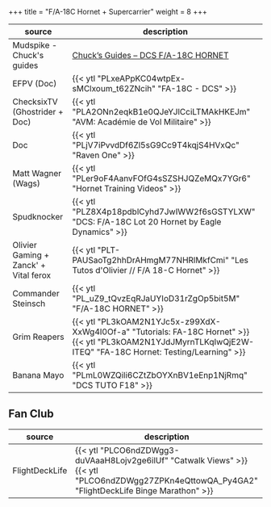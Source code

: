 +++
title = "F/A-18C Hornet + Supercarrier"
weight = 8
+++

source                                | description
------------------------------------- | -----------
Mudspike - Chuck's guides             | [Chuck’s Guides – DCS F/A-18C HORNET](https://www.mudspike.com/chucks-guides-dcs-f-a-18c-hornet/)
EFPV (Doc)                            | {{< ytl "PLxeAPpKC04wtpEx-sMClxoum_t62ZNcih" "FA-18C - DCS" >}}
ChecksixTV (Ghostrider + Doc)         | {{< ytl "PLA2ONn2eqkB1e0QJeYJlCciLTMAkHKEJm" "AVM: Académie de Vol  Militaire" >}}
Doc                                   | {{< ytl "PLjV7iPvvdDf6Zl5sG9Cc9T4kqjS4HVxQc" "Raven One" >}}
Matt Wagner (Wags)                    | {{< ytl "PLer9oF4AanvFOfG4sSZSHJQZeMQx7YGr6" "Hornet Training Videos" >}}
Spudknocker                           | {{< ytl "PLZ8X4p18pdblCyhd7JwIWW2f6sGSTYLXW" "DCS: F/A-18C Lot 20 Hornet by Eagle Dynamics" >}}
Olivier Gaming + Zanck' + Vital ferox | {{< ytl "PLT-PAUSaoTg2hhDrAHmgM77NHRlMkfCmi" "Les Tutos d'Olivier // F/A 18-C Hornet" >}}
Commander Steinsch                    | {{< ytl "PL_uZ9_tQvzEqRJaUYIoD31rZgOp5bit5M" "F/A-18C HORNET" >}}
Grim Reapers                          | {{< ytl "PL3kOAM2N1YJc5x-z99XdX-XxWg4I0Of-a" "Tutorials: FA-18C Hornet" >}}<br />{{< ytl "PL3kOAM2N1YJdJMyrnTLKqIwQjE2W-ITEQ" "FA-18C Hornet: Testing/Learning" >}}
Banana Mayo                           | {{< ytl "PLmL0WZQili6CZtZbOYXnBV1eEnp1NjRmq" "DCS TUTO F18" >}}

## Fan Club
source              | description
------------------- | -----------
FlightDeckLife      | {{< ytl "PLCO6ndZDWgg3-duVAaaH8Lojv2ge6ilUf" "Catwalk Views" >}}<br />{{< ytl "PLCO6ndZDWgg27ZPKn4eQttowQA_Py4GA2" "FlightDeckLife Binge Marathon" >}}
